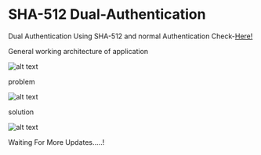 # SHA-512 Dual-Authentication
Dual Authentication Using SHA-512 and normal Authentication 
Check-[Here!](https://mynenivarun.pythonanywhere.com)


General working architecture of application 

![alt text](https://github.com/varun-0007/Dual-Authentication/blob/main/general.png "general")




problem

![alt text](https://github.com/varun-0007/Dual-Authentication/blob/main/problem.png "problem")




solution

![alt text](https://github.com/varun-0007/Dual-Authentication/blob/main/solution.png "solution")




Waiting For More Updates.....!
